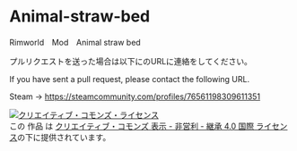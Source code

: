 # Animal-straw-bed
Rimworld　Mod　Animal straw bed

プルリクエストを送った場合は以下にのURLに連絡をしてください。

If you have sent a pull request, please contact the following URL.

Steam
 → https://steamcommunity.com/profiles/76561198309611351



<a rel="license" href="http://creativecommons.org/licenses/by-nc-sa/4.0/"><img alt="クリエイティブ・コモンズ・ライセンス" style="border-width:0" src="https://i.creativecommons.org/l/by-nc-sa/4.0/88x31.png" /></a><br />この 作品 は <a rel="license" href="http://creativecommons.org/licenses/by-nc-sa/4.0/">
クリエイティブ・コモンズ 表示 - 非営利 - 継承 4.0 国際 ライセンス</a>の下に提供されています。
